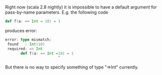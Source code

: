 Right now (scala 2.8 nightly) it is impossible to have a default argument for pass-by-name parameters. E.g. the following code
```scala
def f(a: => Int = 10) = 1
```
produces error:
```scala
error: type mismatch;
 found   : Int(10)
 required: => Int
       def f(a: => Int =10) = 1
                        ^
```
But there is no way to specify something of type "=>Int" currently.
